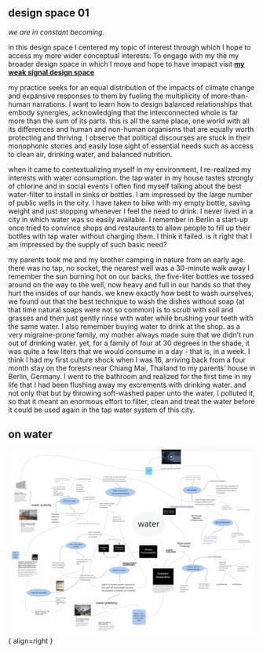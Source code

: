 #

## design space 01
*we are in constant becoming.* 

in this design space I centered my topic of interest through which I hope to access my more wider conceptual interests. To engage with my the my broader design space in which I move and hope to have imapact visit **[my weak signal design space](https://stella-dikmans.github.io/distel/term1/aows/aows/)**

my practice seeks for an equal distribution of the impacts of climate change and expansive responses to them by fueling the multiplicity of more-than-human narrations. I want to learn how to design balanced relationships that embody synergies, acknowledging that the interconnected whole is far more than the sum of its parts. this is all the same place, one world with all its differences and human and non-human organisms that are equally worth protecting and thriving. I observe that political discourses are stuck in their monophonic stories and easily lose sight of essential needs such as access to clean air, drinking water, and balanced nutrition. 

when it came to contextualizing myself in my environment, I re-realized my interests with water consumption. the tap water in my house tastes strongly of chlorine and in social events I often find myself talking about the best water-filter to install in sinks or bottles. I am impressed by the large number of public wells in the city. I have taken to bike with my empty bottle, saving weight and just stopping whenever I feel the need to drink. I never lived in a city in which water was so easily available. I remember in Berlin a start-up once tried to convince shops and restaurants to allow people to fill up their bottles with tap water without charging them. I think it failed. is it right that I am impressed by the supply of such basic need? 

my parents took me and my brother camping in nature from an early age. there was no tap, no socket, the nearest well was a 30-minute walk away I remember the sun burning hot on our backs, the five-liter bottles we tossed around on the way to the well, now heavy and full in our hands so that they hurt the insides of our hands. we knew exactly how best to wash ourselves; we found out that the best technique to wash the dishes without soap (at that time natural soaps were not so common) is to scrub with soil and grasses and then just gently rinse with water while brushing your teeth with the same water.  I also remember buying water to drink at the shop. as a very migraine-prone family, my mother always made sure that we didn't run out of drinking water.  yet, for a family of four at 30 degrees in the shade, it was quite a few liters that we would consume in a day - that is, in a week.
I think I had my first culture shock when I was 16, arriving back from a four month stay on the forests near Chiang Mai, Thailand to my parents’ house in Berlin, Germany. I went to the bathroom and realized for the first time in my life that I had been flushing away my excrements with drinking water. and not only that but by throwing soft-washed paper unto the water, I polluted it, so that it meant an enormous effort to filter, clean and treat the water before it could be used again in the tap water system of this city. 
 
## on water
![](designspacewater.png){ align=right }
 

 

